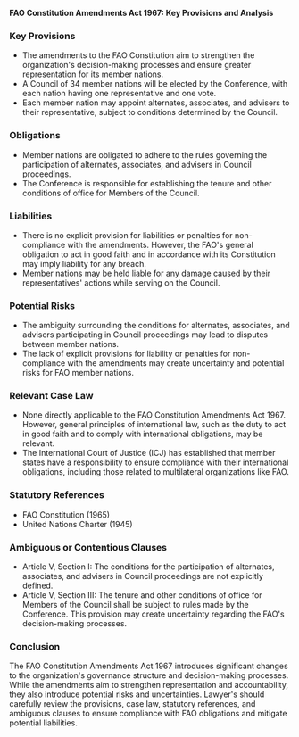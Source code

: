 **FAO Constitution Amendments Act 1967: Key Provisions and Analysis**

### **Key Provisions**

* The amendments to the FAO Constitution aim to strengthen the organization's decision-making processes and ensure greater representation for its member nations.
* A Council of 34 member nations will be elected by the Conference, with each nation having one representative and one vote.
* Each member nation may appoint alternates, associates, and advisers to their representative, subject to conditions determined by the Council.

### **Obligations**

* Member nations are obligated to adhere to the rules governing the participation of alternates, associates, and advisers in Council proceedings.
* The Conference is responsible for establishing the tenure and other conditions of office for Members of the Council.

### **Liabilities**

* There is no explicit provision for liabilities or penalties for non-compliance with the amendments. However, the FAO's general obligation to act in good faith and in accordance with its Constitution may imply liability for any breach.
* Member nations may be held liable for any damage caused by their representatives' actions while serving on the Council.

### **Potential Risks**

* The ambiguity surrounding the conditions for alternates, associates, and advisers participating in Council proceedings may lead to disputes between member nations.
* The lack of explicit provisions for liability or penalties for non-compliance with the amendments may create uncertainty and potential risks for FAO member nations.

### **Relevant Case Law**

* None directly applicable to the FAO Constitution Amendments Act 1967. However, general principles of international law, such as the duty to act in good faith and to comply with international obligations, may be relevant.
* The International Court of Justice (ICJ) has established that member states have a responsibility to ensure compliance with their international obligations, including those related to multilateral organizations like FAO.

### **Statutory References**

* FAO Constitution (1965)
* United Nations Charter (1945)

### **Ambiguous or Contentious Clauses**

* Article V, Section I: The conditions for the participation of alternates, associates, and advisers in Council proceedings are not explicitly defined.
* Article V, Section III: The tenure and other conditions of office for Members of the Council shall be subject to rules made by the Conference. This provision may create uncertainty regarding the FAO's decision-making processes.

### **Conclusion**

The FAO Constitution Amendments Act 1967 introduces significant changes to the organization's governance structure and decision-making processes. While the amendments aim to strengthen representation and accountability, they also introduce potential risks and uncertainties. Lawyer's should carefully review the provisions, case law, statutory references, and ambiguous clauses to ensure compliance with FAO obligations and mitigate potential liabilities.